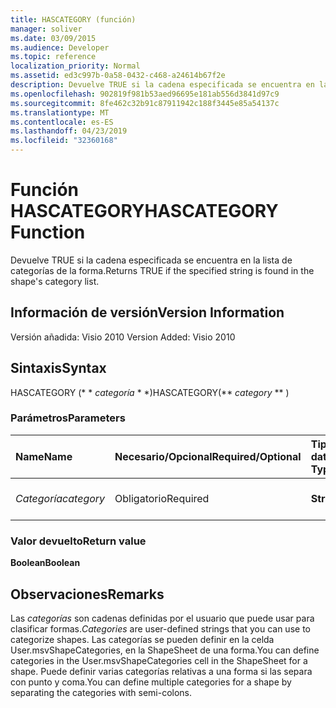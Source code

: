 ```yaml
---
title: HASCATEGORY (función)
manager: soliver
ms.date: 03/09/2015
ms.audience: Developer
ms.topic: reference
localization_priority: Normal
ms.assetid: ed3c997b-0a58-0432-c468-a24614b67f2e
description: Devuelve TRUE si la cadena especificada se encuentra en la lista de categorías de la forma.
ms.openlocfilehash: 902819f981b53aed96695e181ab556d3841d97c9
ms.sourcegitcommit: 8fe462c32b91c87911942c188f3445e85a54137c
ms.translationtype: MT
ms.contentlocale: es-ES
ms.lasthandoff: 04/23/2019
ms.locfileid: "32360168"
---
```

# <a name="hascategory-function"></a><span data-ttu-id="dc322-103">Función HASCATEGORY</span><span class="sxs-lookup"><span data-stu-id="dc322-103">HASCATEGORY Function</span></span>

<span data-ttu-id="dc322-104">Devuelve TRUE si la cadena especificada se encuentra en la lista de categorías de la forma.</span><span class="sxs-lookup"><span data-stu-id="dc322-104">Returns TRUE if the specified string is found in the shape's category list.</span></span>
  
## <a name="version-information"></a><span data-ttu-id="dc322-105">Información de versión</span><span class="sxs-lookup"><span data-stu-id="dc322-105">Version Information</span></span>

<span data-ttu-id="dc322-106">Versión añadida: Visio 2010
</span><span class="sxs-lookup"><span data-stu-id="dc322-106">Version Added: Visio 2010</span></span> 
  
## <a name="syntax"></a><span data-ttu-id="dc322-107">Sintaxis</span><span class="sxs-lookup"><span data-stu-id="dc322-107">Syntax</span></span>

<span data-ttu-id="dc322-108">HASCATEGORY (\* \* *categoría* \* \*)</span><span class="sxs-lookup"><span data-stu-id="dc322-108">HASCATEGORY(\*\* *category* \*\* )</span></span> 
  
### <a name="parameters"></a><span data-ttu-id="dc322-109">Parámetros</span><span class="sxs-lookup"><span data-stu-id="dc322-109">Parameters</span></span>

|<span data-ttu-id="dc322-110">**Name**</span><span class="sxs-lookup"><span data-stu-id="dc322-110">**Name**</span></span>|<span data-ttu-id="dc322-111">**Necesario/Opcional**</span><span class="sxs-lookup"><span data-stu-id="dc322-111">**Required/Optional**</span></span>|<span data-ttu-id="dc322-112">**Tipo de datos**</span><span class="sxs-lookup"><span data-stu-id="dc322-112">**Data Type**</span></span>|<span data-ttu-id="dc322-113">**Descripción**</span><span class="sxs-lookup"><span data-stu-id="dc322-113">**Description**</span></span>|
|:-----|:-----|:-----|:-----|
| <span data-ttu-id="dc322-114">_Categoría_</span><span class="sxs-lookup"><span data-stu-id="dc322-114">_category_</span></span> <br/> |<span data-ttu-id="dc322-115">Obligatorio</span><span class="sxs-lookup"><span data-stu-id="dc322-115">Required</span></span>  <br/> |<span data-ttu-id="dc322-116">**String**</span><span class="sxs-lookup"><span data-stu-id="dc322-116">**String**</span></span> <br/> |<span data-ttu-id="dc322-117">Categoría que se va a buscar.</span><span class="sxs-lookup"><span data-stu-id="dc322-117">The category to search for.</span></span>  <br/> |
   
### <a name="return-value"></a><span data-ttu-id="dc322-118">Valor devuelto</span><span class="sxs-lookup"><span data-stu-id="dc322-118">Return value</span></span>

 <span data-ttu-id="dc322-119">**Boolean**</span><span class="sxs-lookup"><span data-stu-id="dc322-119">**Boolean**</span></span>
  
## <a name="remarks"></a><span data-ttu-id="dc322-120">Observaciones</span><span class="sxs-lookup"><span data-stu-id="dc322-120">Remarks</span></span>

 <span data-ttu-id="dc322-121">Las *categorías* son cadenas definidas por el usuario que puede usar para clasificar formas.</span><span class="sxs-lookup"><span data-stu-id="dc322-121">*Categories*  are user-defined strings that you can use to categorize shapes.</span></span> <span data-ttu-id="dc322-122">Las categorías se pueden definir en la celda User.msvShapeCategories, en la ShapeSheet de una forma.</span><span class="sxs-lookup"><span data-stu-id="dc322-122">You can define categories in the User.msvShapeCategories cell in the ShapeSheet for a shape.</span></span> <span data-ttu-id="dc322-123">Puede definir varias categorías relativas a una forma si las separa con punto y coma.</span><span class="sxs-lookup"><span data-stu-id="dc322-123">You can define multiple categories for a shape by separating the categories with semi-colons.</span></span> 
  

